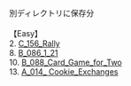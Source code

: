別ディレクトリに保存分\
\
【Easy】\
2. [C_156_Rally](https://github.com/shoko-h-s/AtCoder/blob/main/Problems/ABC/C/156_Rally.py)\
8. [B_086_1_21](https://github.com/shoko-h-s/AtCoder/blob/main/Problems/ABC/B/086_1_21.py)\
10. [B_088_Card_Game_for_Two](https://github.com/shoko-h-s/AtCoder/blob/main/Problems/ABC/B/088_Card_Game_for_Two.py)\
13. [A_014_ Cookie_Exchanges
](https://github.com/shoko-h-s/AtCoder/blob/main/Problems/ABC/A/014_Cookie_Exchanges.py)
